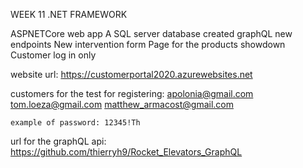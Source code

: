 WEEK 11 .NET FRAMEWORK

ASPNETCore web app 
A SQL server database created
graphQL new endpoints
New intervention form
Page for the products showdown
Customer log in only


website url: https://customerportal2020.azurewebsites.net


customers for the test for registering:
        apolonia@gmail.com
        tom.loeza@gmail.com
        matthew_armacost@gmail.com
    
    example of password: 12345!Th
 
 
url for the graphQL api: https://github.com/thierryh9/Rocket_Elevators_GraphQL


